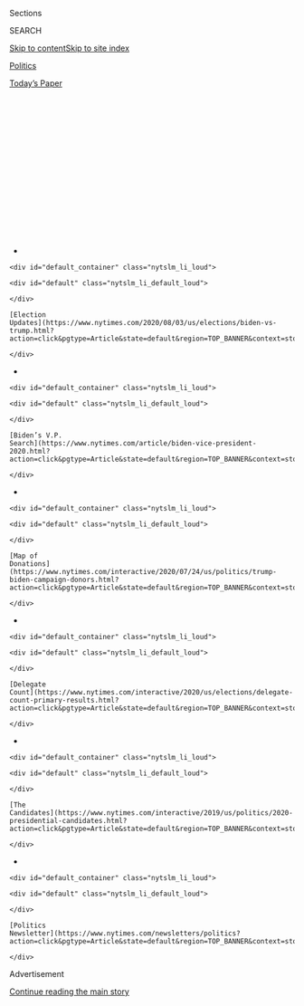 <div id="app">

<div>

<div>

<div>

<div class="NYTAppHideMasthead css-1q2w90k e1suatyy0">

<div class="section css-ui9rw0 e1suatyy2">

<div class="css-eph4ug er09x8g0">

<div class="css-6n7j50">

</div>

<span class="css-1dv1kvn">Sections</span>

<div class="css-10488qs">

<span class="css-1dv1kvn">SEARCH</span>

</div>

[Skip to content](#site-content)[Skip to site
index](#site-index)

</div>

<div id="masthead-section-label" class="css-1wr3we4 eaxe0e00">

[Politics](https://www.nytimes.com/section/politics)

</div>

<div class="css-10698na e1huz5gh0">

</div>

</div>

<div id="masthead-bar-one" class="section hasLinks css-15hmgas e1csuq9d3">

<div class="css-uqyvli e1csuq9d0">

</div>

<div class="css-1uqjmks e1csuq9d1">

</div>

<div class="css-9e9ivx">

[](https://myaccount.nytimes.com/auth/login?response_type=cookie&client_id=vi)

</div>

<div class="css-1bvtpon e1csuq9d2">

[Today’s
Paper](https://www.nytimes.com/section/todayspaper)

</div>

</div>

</div>

</div>

<div data-aria-hidden="false">

<div id="site-content" data-role="main">

<div>

<div class="css-1aor85t" style="opacity:0.000000001;z-index:-1;visibility:hidden">

<div class="css-1hqnpie">

<div class="css-epjblv">

<span class="css-17xtcya">[Politics](/section/politics)</span><span class="css-x15j1o">|</span><span class="css-fwqvlz">Scientists
Worry About Political Influence Over Coronavirus Vaccine
Project</span>

</div>

<div class="css-k008qs">

<div class="css-1iwv8en">

<span class="css-18z7m18"></span>

<div>

</div>

</div>

<span class="css-1n6z4y">https://nyti.ms/39ML8yC</span>

<div class="css-1705lsu">

<div class="css-4xjgmj">

<div class="css-4skfbu" data-role="toolbar" data-aria-label="Social Media Share buttons, Save button, and Comments Panel with current comment count" data-testid="share-tools">

  - 
  - 
  - 
  - 
    
    <div class="css-6n7j50">
    
    </div>

  - 
  - 

</div>

</div>

</div>

</div>

</div>

</div>

<div id="NYT_TOP_BANNER_REGION" class="css-13pd83m">

<div>

<div id="styln-elections-notifications-menu" class="section interactive-content interactive-size-medium css-1edisqu">

<div class="css-17ih8de interactive-body">

<div class="nytslm_innerContainer" data-aria-live="polite">

<div class="nytslm_title">

</div>

  - 
    
    <div id="default_container" class="nytslm_li_loud">
    
    <div id="default" class="nytslm_li_default_loud">
    
    </div>
    
    [Election
    Updates](https://www.nytimes.com/2020/08/03/us/elections/biden-vs-trump.html?action=click&pgtype=Article&state=default&region=TOP_BANNER&context=storylines_menu)
    
    </div>

  - 
    
    <div id="default_container" class="nytslm_li_loud">
    
    <div id="default" class="nytslm_li_default_loud">
    
    </div>
    
    [Biden’s V.P.
    Search](https://www.nytimes.com/article/biden-vice-president-2020.html?action=click&pgtype=Article&state=default&region=TOP_BANNER&context=storylines_menu)
    
    </div>

  - 
    
    <div id="default_container" class="nytslm_li_loud">
    
    <div id="default" class="nytslm_li_default_loud">
    
    </div>
    
    [Map of
    Donations](https://www.nytimes.com/interactive/2020/07/24/us/politics/trump-biden-campaign-donors.html?action=click&pgtype=Article&state=default&region=TOP_BANNER&context=storylines_menu)
    
    </div>

  - 
    
    <div id="default_container" class="nytslm_li_loud">
    
    <div id="default" class="nytslm_li_default_loud">
    
    </div>
    
    [Delegate
    Count](https://www.nytimes.com/interactive/2020/us/elections/delegate-count-primary-results.html?action=click&pgtype=Article&state=default&region=TOP_BANNER&context=storylines_menu)
    
    </div>

  - 
    
    <div id="default_container" class="nytslm_li_loud">
    
    <div id="default" class="nytslm_li_default_loud">
    
    </div>
    
    [The
    Candidates](https://www.nytimes.com/interactive/2019/us/politics/2020-presidential-candidates.html?action=click&pgtype=Article&state=default&region=TOP_BANNER&context=storylines_menu)
    
    </div>

  - 
    
    <div id="default_container" class="nytslm_li_loud">
    
    <div id="default" class="nytslm_li_default_loud">
    
    </div>
    
    [Politics
    Newsletter](https://www.nytimes.com/newsletters/politics?action=click&pgtype=Article&state=default&region=TOP_BANNER&context=storylines_menu)
    
    </div>

</div>

</div>

</div>

</div>

</div>

<div id="top-wrapper" class="css-1sy8kpn">

<div id="top-slug" class="css-l9onyx">

Advertisement

</div>

[Continue reading the main
story](#after-top)

<div class="ad top-wrapper" style="text-align:center;height:100%;display:block;min-height:250px">

<div id="top" class="place-ad" data-position="top" data-size-key="top">

</div>

</div>

<div id="after-top">

</div>

</div>

<div>

<div id="sponsor-wrapper" class="css-1hyfx7x">

<div id="sponsor-slug" class="css-19vbshk">

Supported by

</div>

[Continue reading the main
story](#after-sponsor)

<div id="sponsor" class="ad sponsor-wrapper" style="text-align:center;height:100%;display:block">

</div>

<div id="after-sponsor">

</div>

</div>

<div class="css-186x18t">

</div>

<div class="css-1vkm6nb ehdk2mb0">

# Scientists Worry About Political Influence Over Coronavirus Vaccine Project

</div>

Operation Warp Speed has moved along at a rapid clip. But some people
involved in the process fear pressure to deliver an October surprise for
President Trump.

<div class="css-79elbk" data-testid="photoviewer-wrapper">

<div class="css-z3e15g" data-testid="photoviewer-wrapper-hidden">

</div>

<div class="css-1a48zt4 ehw59r15" data-testid="photoviewer-children">

![<span class="css-16f3y1r e13ogyst0" data-aria-hidden="true">President
Trump has been relentlessly promoting the administration’s vaccine
efforts, including during an appearance at a biotechnology laboratory in
North Carolina last
week.</span><span class="css-cnj6d5 e1z0qqy90" itemprop="copyrightHolder"><span class="css-1ly73wi e1tej78p0">Credit...</span><span><span>Anna
Moneymaker for The New York
Times</span></span></span>](https://static01.nyt.com/images/2020/08/02/us/politics/02dc-virus-vaccine-trump/02dc-virus-vaccine-trump-articleLarge.jpg?quality=75&auto=webp&disable=upscale)

</div>

</div>

<div class="css-18e8msd">

<div class="css-vp77d3 epjyd6m0">

<div class="css-1baulvz">

By [<span class="css-1baulvz" itemprop="name">Sharon
LaFraniere</span>](https://www.nytimes.com/by/sharon-lafraniere),
[<span class="css-1baulvz" itemprop="name">Katie
Thomas</span>](https://www.nytimes.com/by/katie-thomas),
[<span class="css-1baulvz" itemprop="name">Noah
Weiland</span>](https://www.nytimes.com/by/noah-weiland),
[<span class="css-1baulvz" itemprop="name">Peter
Baker</span>](https://www.nytimes.com/by/peter-baker) and
[<span class="css-1baulvz last-byline" itemprop="name">Annie
Karni</span>](https://www.nytimes.com/by/annie-karni)

</div>

</div>

  - 
    
    <div class="css-ld3wwf e16638kd2">
    
    Aug. 2,
    2020
    
    </div>

  - 
    
    <div class="css-4xjgmj">
    
    <div class="css-d8bdto" data-role="toolbar" data-aria-label="Social Media Share buttons, Save button, and Comments Panel with current comment count" data-testid="share-tools">
    
      - 
      - 
      - 
      - 
        
        <div class="css-6n7j50">
        
        </div>
    
      - 
      - 
    
    </div>
    
    </div>

</div>

</div>

<div class="section meteredContent css-1r7ky0e" name="articleBody" itemprop="articleBody">

<div class="css-1fanzo5 StoryBodyCompanionColumn">

<div class="css-53u6y8">

In April, with hospitals overwhelmed and much of the United States in
lockdown, the Department of Health and Human Services produced a
presentation for the White House arguing that rapid development of a
[coronavirus
vaccine](https://www.nytimes.com/interactive/2020/science/coronavirus-vaccine-tracker.html)
was the best hope to control the pandemic.

“DEADLINE: Enable broad access to the public by October 2020**,**” the
first slide read, with the date in bold.

Given that it typically takes years to develop a vaccine, the timetable
for the initiative, called [Operation Warp
Speed](https://www.nytimes.com/2020/04/29/us/politics/trump-coronavirus-vaccine-operation-warp-speed.html),
was incredibly ambitious. With tens of thousands dying and tens of
millions out of work, the crisis demanded an all-out public-private
response, with the government supplying billions of dollars to
pharmaceutical and biotechnology companies, providing logistical support
and cutting through red tape.

It escaped no one that the proposed deadline also intersected nicely
with President Trump’s need to curb the virus before the election in
November.

</div>

</div>

<div class="css-1fanzo5 StoryBodyCompanionColumn">

<div class="css-53u6y8">

The ensuing race for a vaccine — in the middle of a campaign in which
the president’s handling of the pandemic is the key issue after he has
spent his time in office [undermining
science](https://www.nytimes.com/2020/04/28/climate/trump-coronavirus-climate-science.html)
and [the expertise of the federal
bureaucracy](https://www.nytimes.com/2020/07/09/climate/trump-hurricane-dorian-noaa.html)
— is now testing the system set up to ensure safe and effective drugs to
a degree never before seen.

Under constant pressure from a White House anxious for good news and a
public desperate for a silver bullet to end the crisis, the government’s
researchers are fearful of political intervention in the coming months
and are struggling to ensure that the government maintains the right
balance between speed and rigorous regulation, according to interviews
with administration officials, federal scientists and outside experts.

Even in a less politically charged environment, there would be a fraught
debate about how much to accelerate the process of trials and approval.
The longer that vaccines are tested before being released, the likelier
they are to be safe and effective.

But with 1,000 people dying each day in the United States, [schools
finding it difficult to
reopen](https://www.nytimes.com/interactive/2020/07/31/us/coronavirus-school-reopening-risk.html)
and the [deep
recession](https://www.nytimes.com/2020/07/30/business/economy/q2-gdp-coronavirus-economy.html)
inflicting economic pain across the country, the desire to find a way to
return to normal life is powerful and transcends partisan politics and
borders. On Sunday, Russia
[announced](https://www.nytimes.com/2020/08/02/world/europe/russia-trials-vaccine-October.html)
that it planned to start a nationwide inoculation campaign in October
with a vaccine that had yet to complete clinical trials, the latest
evidence of the global potential for cutting corners.

Despite concerted efforts by the Trump administration and a bevy of
pharmaceutical companies it is working with, the original October target
has slipped, with the administration now pushing to have hundreds of
millions of doses available by the end of the year or early 2021.

</div>

</div>

<div class="css-1fanzo5 StoryBodyCompanionColumn">

<div class="css-53u6y8">

But experts inside and outside the government still say they fear the
White House will push the Food and Drug Administration to overlook
insufficient data and give at least limited emergency approval to a
vaccine, perhaps for use by specific groups like front-line health care
workers, before the vote on Nov. 3.

“There are a lot of people on the inside of this process who are very
nervous about whether the administration is going to reach their hand
into the Warp Speed bucket, pull out one or two or three vaccines, and
say, ‘We’ve tested it on a few thousand people, it looks safe, and now
we are going to roll it out,’” said Dr. Paul A. Offit of the University
of Pennsylvania, who is a member of the Food and Drug Administration’s
vaccine advisory committee.

“They are really worried about that,” he added. “And they should be.”

Mr. Trump relentlessly touts progress toward a vaccine, raising hopes of
quick approval. [Touring a North Carolina biotechnology
lab](https://www.nytimes.com/video/us/100000007258794/trump-boasts-vaccine-progress-north-carolina.html)
last week, he vowed to “deliver a vaccine in record time.” In [a
tweet](https://twitter.com/realdonaldtrump/status/1283566319405797378)
last month, he explicitly tied vaccines to his re-election hopes.

</div>

</div>

<div class="css-79elbk" data-testid="photoviewer-wrapper">

<div class="css-z3e15g" data-testid="photoviewer-wrapper-hidden">

</div>

<div class="css-1a48zt4 ehw59r15" data-testid="photoviewer-children">

![<span class="css-16f3y1r e13ogyst0" data-aria-hidden="true">The
administration is providing billions of dollars in aid to pharmaceutical
and biotechnology
companies.</span><span class="css-cnj6d5 e1z0qqy90" itemprop="copyrightHolder"><span class="css-1ly73wi e1tej78p0">Credit...</span><span>Hans
Pennink/Associated
Press</span></span>](https://static01.nyt.com/images/2020/08/02/us/politics/02dc-virus-vaccine/merlin_174998298_fafae08f-3300-4d48-b24e-863359750565-articleLarge.jpg?quality=75&auto=webp&disable=upscale)

</div>

</div>

<div class="css-1fanzo5 StoryBodyCompanionColumn">

<div class="css-53u6y8">

On a campaign call with supporters in Pennsylvania on Sunday evening,
Mr. Trump said the “F.D.A. has been great, at my instruction,” and he
again raised hopes of rapid
progress.

<div id="NYT_MAIN_CONTENT_1_REGION" class="css-9tf9ac">

<div>

<div id="styln-nfldraft-updates-block" class="section interactive-content interactive-size-medium css-1ftcdic">

<div class="css-17ih8de interactive-body">

<div id="styln-briefing-block" data-asset-id="">

<div class="briefing-block-header-section">

# [Latest Updates: 2020 Election](https://www.nytimes.com/2020/08/03/us/elections/biden-vs-trump.html?action=click&pgtype=Article&state=default&region=MAIN_CONTENT_1&context=storylines_live_updates)

<div class="briefing-block-ts">

Updated 2020-08-04T01:23:51.312Z

</div>

</div>

  - [Trump assails mail-in voting anew, citing delays in declaring a
    winner in a New York congressional
    primary.](https://www.nytimes.com/2020/08/03/us/elections/biden-vs-trump.html?action=click&pgtype=Article&state=default&region=MAIN_CONTENT_1&context=storylines_live_updates#link-6494b448)
  - [Obama issues his first slate of 2020
    endorsements.](https://www.nytimes.com/2020/08/03/us/elections/biden-vs-trump.html?action=click&pgtype=Article&state=default&region=MAIN_CONTENT_1&context=storylines_live_updates#link-3de249e6)
  - [In a big shift, Trump is now encouraging mask-wearing in campaign
    emails.](https://www.nytimes.com/2020/08/03/us/elections/biden-vs-trump.html?action=click&pgtype=Article&state=default&region=MAIN_CONTENT_1&context=storylines_live_updates#link-54e34d20)

<div class="briefing-block-footer">

<div class="briefing-block-footer-meta">

[See more
updates](https://www.nytimes.com/2020/08/03/us/elections/biden-vs-trump.html?action=click&pgtype=Article&state=default&region=MAIN_CONTENT_1&context=storylines_live_updates)

</div>

</div>

</div>

</div>

</div>

</div>

</div>

“We expect to have a vaccine available very, very early before the end
of the year, far ahead of schedule,” he said. “We’re very close to
having that finalized.”

The president’s son-in-law and senior adviser, Jared Kushner, who is
helping to steer the re-election campaign from the White House, is a
regular participant in meetings of a board formed to oversee the vaccine
effort.

</div>

</div>

<div class="css-1fanzo5 StoryBodyCompanionColumn">

<div class="css-53u6y8">

While White House officials do not specifically mention the election
during the board’s discussions, people familiar with the conversations
say they ask regularly about October, a date that hangs over the effort.
Trump campaign advisers privately call a pre-election vaccine “the holy
grail.”

The Food and Drug Administration’s approval of a new vaccine is
typically an exhaustive process, where agency employees meticulously go
through data from clinical trials to review whether the vaccine is both
safe and effective. The threshold for approving vaccines is typically
higher than it is for therapeutic drugs because they will be used in
millions of otherwise healthy people, meaning that even rare side
effects could affect many more people than a drug that treats a specific
illness.

An independent advisory panel of outside experts also weighs in, and
while the agency has the power to make its own decision, it typically
follows the advice of its outside panels. The Food and Drug
Administration’s senior regulator has the power to approve or deny
vaccines for emergency use, but that decision could be overridden by the
agency’s top leaders, or by the secretary of health and human services.

White House officials said that Mr. Trump would not distort the vaccine
review process to help his campaign. “The rapid research, development,
trials and eventual distribution of a Covid-19 vaccine is emblematic of
President Trump’s highest priority: the health and safety of the
American people,” said Judd Deere, a White House spokesman. “It has
nothing to do with politics.”

Dr. Anthony S. Fauci, the director of the National Institute of Allergy
and Infectious Diseases, told lawmakers on Friday that he remained
“cautiously optimistic that we will have a vaccine by the end of this
year and as we go into 2021.”

Dr. Stephen Hahn, the commissioner of the Food and Drug Administration,
has not ruled out emergency approval of a vaccine.

“We would consider using an emergency use authorization if we felt that
the risks associated with the vaccine were much lower than the risks of
not having a vaccine,” he told The Journal of the American Medical
Association in an [online
interview](https://www.youtube.com/watch?v=UdmaU2-C_wE&amp;feature=youtu.be).

</div>

</div>

<div class="css-1fanzo5 StoryBodyCompanionColumn">

<div class="css-53u6y8">

He also said regulators would certify that any vaccine would meet the
agency’s rigorous standards, adding, “My job as commissioner is to make
sure to the fullest extent possible that any pressure that comes to the
agency is not reflected downward” onto regulators and scientists
studying the vaccines.

At the same time, a senior administration official refused to promise
that any emergency approval of a vaccine would be vetted through the
Food and Drug Administration’s outside advisory panel of experts,
scheduled to meet on Oct. 22.

[Operation Warp Speed got its start in
April](https://www.nytimes.com/2020/04/29/us/politics/trump-coronavirus-vaccine-operation-warp-speed.html),
the brainchild of Dr. Peter Marks, a pencil-thin, bespectacled physician
who leads the regulatory unit at the Food and Drug Administration that
approves vaccines and therapies.

A “Star Trek” fan, Dr. Marks named the initiative Warp Speed and pitched
it in an April 10 phone call to Alex M. Azar II, the secretary of health
and human services, who quickly embraced it. In a follow-up phone call a
few days later, according to a person familiar with the discussions,
several health officials said the October deadline was unrealistic; over
the next few months, officials began publicly citing the end of the year
or early 2021 as a target.

[With his job on the
line](https://www.nytimes.com/2020/04/29/us/politics/coronavirus-trump-azar.html),
Mr. Azar, the target of Mr. Trump’s wrath over the
virus[,](https://www.nytimes.com/2020/04/29/us/politics/coronavirus-trump-azar.html)
was especially eager to prove his worth to the White House. He teamed up
with Defense Secretary Mark T. Esper, whose department has long
experience with vaccine development and distribution to protect troops.
An expert in complex logistics, Gen. Gustave F. Perna, became the
operation’s chief operating officer.

Mr. Kushner, Dr. Deborah L. Birx, the White House coronavirus
coordinator, and others interviewed Dr. Moncef Slaoui, a pharmaceutical
industry veteran, and orchestrated his appointment as chief scientific
adviser despite concerns within the Food and Drug Administration about
[conflicts of
interest](https://www.nytimes.com/2020/07/15/us/politics/vaccine-Slaoui-coronavirus-trump.html)
because of his financial ties to two companies that are developing a
vaccine. Rather than being bothered by the conflict, Mr. Kushner and
others reasoned that it took someone with such industry experience to
oversee the
effort.

</div>

</div>

<div class="css-79elbk" data-testid="photoviewer-wrapper">

<div class="css-z3e15g" data-testid="photoviewer-wrapper-hidden">

</div>

<div class="css-1a48zt4 ehw59r15" data-testid="photoviewer-children">

<div class="css-1xdhyk6 erfvjey0">

<span class="css-1ly73wi e1tej78p0">Image</span>

<div class="css-zjzyr8">

<div data-testid="lazyimage-container" style="height:257.77777777777777px">

</div>

</div>

</div>

<span class="css-16f3y1r e13ogyst0" data-aria-hidden="true">Dr. Deborah
L. Birx and Alex M. Azar II, the health and human services secretary,
are among those overseeing Operation Warp
Speed.</span><span class="css-cnj6d5 e1z0qqy90" itemprop="copyrightHolder"><span class="css-1ly73wi e1tej78p0">Credit...</span><span>Doug
Mills/The New York Times</span></span>

</div>

</div>

<div class="css-1fanzo5 StoryBodyCompanionColumn">

<div class="css-53u6y8">

Dr. Slaoui resigned from the board of Moderna, which has received nearly
$1 billion in federal support to develop a vaccine. But as of May he
still had nearly $10 million of stock in GlaxoSmithKline, a partner with
the French drugmaker Sanofi, which last week signed a $2.1 billion
agreement to produce 100 million doses. Dr. Slaoui, who is working on a
$1 contract, cleared an ethics review by the Department of Health and
Human Services and has said [he is determined to avoid any
conflict](https://www.nytimes.com/2020/05/20/health/coronavirus-vaccine-czar.html).

</div>

</div>

<div class="css-1fanzo5 StoryBodyCompanionColumn">

<div class="css-53u6y8">

Shortly after Dr. Slaoui’s appointment, Dr. Marks resigned from the
project he conceived and returned full-time to his post as a senior
regulator at the Food and Drug Administration, where he will be the key
decision maker on whether a vaccine merits approval.

The administration has conducted the vaccine hunt with a focus lacking
in much of the rest of its pandemic response. Contracts have been
executed at a brisk pace. Mobile trailers have been speedily delivered
for experimental doses to be administered. When a company was short on
needles, the Pentagon dispatched planes to deliver supplies within 48
hours.

The pharmaceutical companies are reporting the results of their trials
at regular intervals, accelerating the review process. With the
government paying much of the cost, the companies are beginning the
process of manufacturing millions of doses of vaccine essentially on
spec so that they can be distributed quickly if they secure approval.

The process has [moved at a remarkable
clip](https://www.nytimes.com/2020/07/14/health/cornavirus-vaccine-moderna.html).
Two vaccine candidates, one developed by Moderna in conjunction with Dr.
Fauci’s institute and another by Pfizer, last week [began Phase 3
trials](https://www.nytimes.com/2020/07/27/health/moderna-vaccine-covid.html),
the final stage of clinical experimentation. Others are expected soon.

In Mr. Azar’s conference room at the Department of Health and Human
Services headquarters, Mr. Kushner and Dr. Birx join meetings with Mr.
Azar, Mr. Esper and others. Mr. Kushner repeatedly pushes the group to
move faster and has deputized two close associates, Brad Smith and Adam
Boehler, to press the case.

The team has sought to ensure that a variety of different types of
potential vaccines are being pursued to increase the chances that at
least one will work. Dr. Birx has been interested in what is known as a
subunit protein vaccine, and at one point called executives at the
biotechnology company Genentech and asked what they could do. (Warp
Speed is now
[working](https://www.nytimes.com/2020/07/16/health/coronavirus-vaccine-novavax.html)
with [two
companies](https://www.nytimes.com/2020/07/31/health/covid-19-vaccine-sanofi-gsk.html)
pursuing that type of vaccine.)

</div>

</div>

<div class="css-1fanzo5 StoryBodyCompanionColumn">

<div class="css-53u6y8">

Mark Meadows, the White House chief of staff, also talks with
pharmaceutical executives. People briefed on the discussions say the
White House has also pushed for progress by the fall on therapeutics —
drugs to treat people who fall ill to the disease — including the
possibility of an emergency use authorization for one or more of those
drugs. Late last month, Mr. Trump called the chief executive of
Regeneron Pharmaceuticals to check on the progress of a potential
antibody
treatment.

</div>

</div>

<div class="css-79elbk" data-testid="photoviewer-wrapper">

<div class="css-z3e15g" data-testid="photoviewer-wrapper-hidden">

</div>

<div class="css-1a48zt4 ehw59r15" data-testid="photoviewer-children">

<div class="css-1xdhyk6 erfvjey0">

<span class="css-1ly73wi e1tej78p0">Image</span>

<div class="css-zjzyr8">

<div data-testid="lazyimage-container" style="height:257.77777777777777px">

</div>

</div>

</div>

<span class="css-16f3y1r e13ogyst0" data-aria-hidden="true">Dr. Stephen
Hahn, the commissioner of the Food and Drug Administration, oversees the
regulatory approval process for
vaccines.</span><span class="css-cnj6d5 e1z0qqy90" itemprop="copyrightHolder"><span class="css-1ly73wi e1tej78p0">Credit...</span><span>Samuel
Corum for The New York Times</span></span>

</div>

</div>

<div class="css-1fanzo5 StoryBodyCompanionColumn">

<div class="css-53u6y8">

Career officials have assured Dr. Hahn that they would stand behind him
to head off any vaccine decision not based on science. But Dr. Hahn
already lost a measure of credibility with the scientific community for
approving the emergency use of [hydroxychloroquine and
chloroquine](https://www.nytimes.com/2020/06/20/health/hydroxychloroquine-coronavirus-trial.html),
two anti-malaria drugs [promoted by the
president](https://www.nytimes.com/2020/05/21/us/politics/trump-fact-check-hydroxychloroquine-coronavirus-.html?action=click&module=RelatedLinks&pgtype=Article)
as treatments for the coronavirus over the objections of his public
health advisers. The Food and Drug Administration later [revoked the
authorization](https://www.nytimes.com/2020/06/15/health/fda-hydroxychloroquine-malaria.html),
concluding the risks outweighed the benefits.

Scientists have argued that it would be unwise to cut corners on a
vaccine that is to be injected into some 300 million Americans, adding
that a failed effort would [fuel public distrust of vaccines
generally](https://www.nytimes.com/2020/07/18/health/coronavirus-anti-vaccine.html).

But a senior White House official, who discussed the matter on the
condition of anonymity, said that it would also be unethical to withhold
an effective vaccine for an extra three or four months while more people
died just to check the boxes of a more routine trial process.

Michael R. Caputo, a spokesman for Mr. Azar, said October was not the
goal.

“Everybody at H.H.S. hopes Operation Warp Speed will achieve 300 million
doses of a safe and effective Covid vaccine for Americans by January
2021,” he said. “We know that’s optimistic. I have never heard mention
of any other timeline, and certainly not from the secretary.”

“Careless talk about career F.D.A. regulators somehow approving an
unsafe and ineffective vaccine just for politics only undermines
confidence in the public health system,” he added.

</div>

</div>

<div class="css-1fanzo5 StoryBodyCompanionColumn">

<div class="css-53u6y8">

It is not clear that a vaccine approval shortly before the election
would be an “October surprise” sufficient to alter the outcome of the
vote. An announcement could give Americans hope that the end is in
sight. But some Republican strategists said that it might not help Mr.
Trump because his opponent, former Vice President Joseph R. Biden Jr.,
the presumptive Democratic nominee, would surely continue the vaccine
process if elected.

“Does it turn everything around for him politically? I don’t know,” said
Sarah Longwell, a conservative strategist and prominent Republican
opponent of Mr. Trump who regularly conducts focus groups and has found
that public attention is more focused on government relief checks and
school reopenings.

“If the vaccine is an October surprise, there’s a lot of other things
that are cutting against” it as a game-changer, she said.

The drug companies find themselves caught in the middle. While eager to
bring products to market as quickly as possible, they face risks in
moving too quickly in order to fit an election calendar, analysts said.

“They are acutely aware of the political dynamic here,” said Rob Smith,
the director of Capital Alpha Partners, a research firm. A vaccine that
flopped would jeopardize their broader business, he said, and it would
not make sense “to take a huge reputational risk not just for your
vaccine but for all the products across your portfolio to benefit the
president politically.”

Dr. Fauci has expressed confidence that the system will hold.

“Historically, the F.D.A. has based their decisions on science,” he told
a House committee last week. “They will do so this time also, I am
certain.”

Maggie Haberman contributed reporting and Kitty Bennett contributed
research.

</div>

</div>

<div>

</div>

</div>

<div>

</div>

<div>

</div>

<div id="NYT_BELOW_MAIN_CONTENT_REGION">

<div>

<div id="STLYN_guide_v1_STYLN_guide_a" class="section css-l08pwh interactive-content interactive-size-medium">

<div class="css-17ih8de interactive-body">

<div class="g-story g-freebird g-max-limit" data-preview-slug="styln-scroll-guide">

</div>

<div id="g-electionguide-id" class="g-electionguide">

<div class="g-electionguide-container">

<div class="g-electionguide-wrapper">

<div class="g-electionguide-logo">

</div>

# Our 2020 Election Guide

Updated Aug. 3, 2020

  - 
    
    -----
    
    ## The Latest
    
      - President Trump again assails mail-in voting, [claiming without
        evidence that the process is plagued by
        fraud](https://www.nytimes.com/2020/08/03/us/politics/trump-mail-in-voting.html?action=click&pgtype=Article&state=default&region=BELOW_MAIN_CONTENT&context=storylines_guide).

  - 
    
    -----
    
    ## Biden’s V.P. Search
    
      - [Here are 13
        women](https://www.nytimes.com/article/biden-vice-president-2020.html?action=click&pgtype=Article&state=default&region=BELOW_MAIN_CONTENT&context=storylines_guide)
        who have been under consideration to be Joe Biden’s running
        mate, and why each might be chosen — and might not be.

  - 
    
    -----
    
    ## Keep Up With Our Coverage
    
      - Get an
        [email](https://www.nytimes.com/newsletters/politics?action=click&pgtype=Article&state=default&region=BELOW_MAIN_CONTENT&context=storylines_guide)
        recapping the day’s news
    
    <!-- end list -->
    
      - Download our mobile app on
        [iOS](https://apps.apple.com/us/app/nytimes/id284862083?ls=1&mat_click_id=5c79ae7455014fd1bd66b5610c05b8f2-20191112-16948&referrer=mat_click_id%3D5c79ae7455014fd1bd66b5610c05b8f2-20191112-16948%26link_click_id%3D722930677036718082)
        and
        [Android](http://a.localytics.com/android?id=com.nytimes.android&referrer=utm_source%3Dother_nyt_mobile_web%26utm_medium%3DWeb%2520page%26utm_term%3DGeneral%2520Mobile%2520Page%26utm_campaign%3DNYT%2520Mobile%2520General%2520Page)
        and turn on Breaking News and Politics alerts

</div>

</div>

</div>

</div>

</div>

</div>

</div>

<div>

</div>

<div>

<div id="bottom-wrapper" class="css-1ede5it">

<div id="bottom-slug" class="css-l9onyx">

Advertisement

</div>

[Continue reading the main
story](#after-bottom)

<div id="bottom" class="ad bottom-wrapper" style="text-align:center;height:100%;display:block;min-height:90px">

</div>

<div id="after-bottom">

</div>

</div>

</div>

</div>

</div>

## Site Index

<div>

</div>

## Site Information Navigation

  - [© <span>2020</span> <span>The New York Times
    Company</span>](https://help.nytimes.com/hc/en-us/articles/115014792127-Copyright-notice)

<!-- end list -->

  - [NYTCo](https://www.nytco.com/)
  - [Contact
    Us](https://help.nytimes.com/hc/en-us/articles/115015385887-Contact-Us)
  - [Work with us](https://www.nytco.com/careers/)
  - [Advertise](https://nytmediakit.com/)
  - [T Brand Studio](http://www.tbrandstudio.com/)
  - [Your Ad
    Choices](https://www.nytimes.com/privacy/cookie-policy#how-do-i-manage-trackers)
  - [Privacy](https://www.nytimes.com/privacy)
  - [Terms of
    Service](https://help.nytimes.com/hc/en-us/articles/115014893428-Terms-of-service)
  - [Terms of
    Sale](https://help.nytimes.com/hc/en-us/articles/115014893968-Terms-of-sale)
  - [Site
    Map](https://spiderbites.nytimes.com)
  - [Help](https://help.nytimes.com/hc/en-us)
  - [Subscriptions](https://www.nytimes.com/subscription?campaignId=37WXW)

</div>

</div>

</div>

</div>
